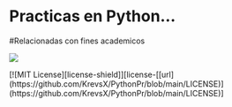 # Practicas en Python... 
#Relacionadas con fines academicos
   <p align="left">
   <img src="https://img.shields.io/badge/STATUS-EN%20DESAROLLO-green">
   </p>
[![MIT License][license-shield]][license-[[url](https://github.com/KrevsX/PythonPr/blob/main/LICENSE)](https://github.com/KrevsX/PythonPr/blob/main/LICENSE)]
